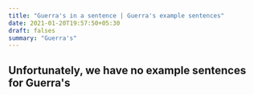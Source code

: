 ```yaml
---
title: "Guerra's in a sentence | Guerra's example sentences"
date: 2021-01-20T19:57:50+05:30
draft: falses
summary: "Guerra's"
---
```

## Unfortunately, we have no example sentences for Guerra's                 
